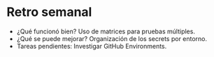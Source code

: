 # Retro semanal

- ¿Qué funcionó bien? Uso de matrices para pruebas múltiples.
- ¿Qué se puede mejorar? Organización de los secrets por entorno.
- Tareas pendientes: Investigar GitHub Environments.
